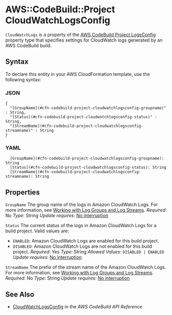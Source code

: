 # AWS::CodeBuild::Project CloudWatchLogsConfig<a name="aws-properties-codebuild-project-cloudwatchlogsconfig"></a>

 `CloudWatchLogs` is a property of the [AWS CodeBuild Project LogsConfig ](https://docs.aws.amazon.com/AWSCloudFormation/latest/UserGuide/aws-properties-codebuild-project-logsconfig.html) property type that specifies settings for CloudWatch logs generated by an AWS CodeBuild build\.

## Syntax<a name="aws-properties-codebuild-project-cloudwatchlogsconfig-syntax"></a>

To declare this entity in your AWS CloudFormation template, use the following syntax:

### JSON<a name="aws-properties-codebuild-project-cloudwatchlogsconfig-syntax.json"></a>

```
{
  "[GroupName](#cfn-codebuild-project-cloudwatchlogsconfig-groupname)" : String,
  "[Status](#cfn-codebuild-project-cloudwatchlogsconfig-status)" : String,
  "[StreamName](#cfn-codebuild-project-cloudwatchlogsconfig-streamname)" : String
}
```

### YAML<a name="aws-properties-codebuild-project-cloudwatchlogsconfig-syntax.yaml"></a>

```
  [GroupName](#cfn-codebuild-project-cloudwatchlogsconfig-groupname): String
  [Status](#cfn-codebuild-project-cloudwatchlogsconfig-status): String
  [StreamName](#cfn-codebuild-project-cloudwatchlogsconfig-streamname): String
```

## Properties<a name="aws-properties-codebuild-project-cloudwatchlogsconfig-properties"></a>

`GroupName`  <a name="cfn-codebuild-project-cloudwatchlogsconfig-groupname"></a>
 The group name of the logs in Amazon CloudWatch Logs\. For more information, see [Working with Log Groups and Log Streams](https://docs.aws.amazon.com/AmazonCloudWatch/latest/logs/Working-with-log-groups-and-streams.html)\.
*Required*: No
*Type*: String
*Update requires*: [No interruption](https://docs.aws.amazon.com/AWSCloudFormation/latest/UserGuide/using-cfn-updating-stacks-update-behaviors.html#update-no-interrupt)

`Status`  <a name="cfn-codebuild-project-cloudwatchlogsconfig-status"></a>
The current status of the logs in Amazon CloudWatch Logs for a build project\. Valid values are:
+  `ENABLED`: Amazon CloudWatch Logs are enabled for this build project\.
+  `DISABLED`: Amazon CloudWatch Logs are not enabled for this build project\.
*Required*: Yes
*Type*: String
*Allowed Values*: `DISABLED | ENABLED`
*Update requires*: [No interruption](https://docs.aws.amazon.com/AWSCloudFormation/latest/UserGuide/using-cfn-updating-stacks-update-behaviors.html#update-no-interrupt)

`StreamName`  <a name="cfn-codebuild-project-cloudwatchlogsconfig-streamname"></a>
 The prefix of the stream name of the Amazon CloudWatch Logs\. For more information, see [Working with Log Groups and Log Streams](https://docs.aws.amazon.com/AmazonCloudWatch/latest/logs/Working-with-log-groups-and-streams.html)\.
*Required*: No
*Type*: String
*Update requires*: [No interruption](https://docs.aws.amazon.com/AWSCloudFormation/latest/UserGuide/using-cfn-updating-stacks-update-behaviors.html#update-no-interrupt)

## See Also<a name="aws-properties-codebuild-project-cloudwatchlogsconfig--seealso"></a>
+  [ CloudWatchLogsConfig](https://docs.aws.amazon.com/codebuild/latest/APIReference/API_CloudWatchLogsConfig.html) in the *AWS CodeBuild API Reference*
